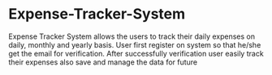 # Expense-Tracker-System
Expense Tracker System allows the users to track their daily expenses on daily, monthly and yearly basis. User first register on system so that he/she get the email for verification.  After successfully verification user easily track their expenses also save and manage the data for future 
